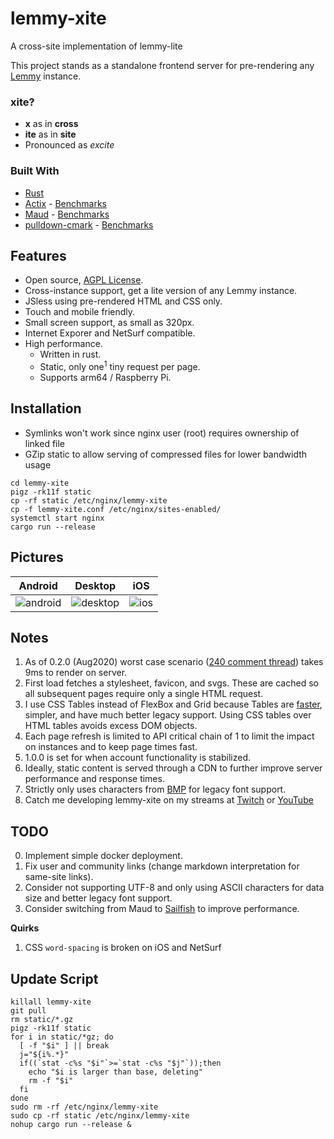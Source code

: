 # lemmy-xite
A cross-site implementation of lemmy-lite

This project stands as a standalone frontend server for pre-rendering any [Lemmy](https://github.com/LemmyNet/lemmy) instance.

### xite?
- **x** as in **cross**
- **ite** as in **site**
- Pronounced as *excite*

### Built With

- [Rust](https://www.rust-lang.org)
- [Actix](https://actix.rs) - [Benchmarks](https://www.techempower.com/benchmarks/#test=composite)
- [Maud](https://maud.lambda.xyz) - [Benchmarks](https://ironoxidizer.github.io/ironoxidizer/blog/20200623-fastest-template-engine)
- [pulldown-cmark](https://github.com/raphlinus/pulldown-cmark) - [Benchmarks](https://github.com/1Password/markdown-benchmarks)

## Features

- Open source, [AGPL License](/LICENSE).
- Cross-instance support, get a lite version of any Lemmy instance.
- JSless using pre-rendered HTML and CSS only.
- Touch and mobile friendly.
- Small screen support, as small as 320px.
- Internet Exporer and NetSurf compatible.
- High performance.
  - Written in rust.
  - Static, only one<sup>1</sup> tiny request per page.
  - Supports arm64 / Raspberry Pi.
  
## Installation

- Symlinks won't work since nginx user (root) requires ownership of linked file
- GZip static to allow serving of compressed files for lower bandwidth usage
```
cd lemmy-xite
pigz -rk11f static
cp -rf static /etc/nginx/lemmy-xite
cp -f lemmy-xite.conf /etc/nginx/sites-enabled/
systemctl start nginx
cargo run --release
```

## Pictures

Android|Desktop|iOS
---|---|---
![android](https://user-images.githubusercontent.com/60191958/96905327-4dd5a980-1466-11eb-973c-476ae3af27e5.png)|![desktop](https://user-images.githubusercontent.com/60191958/96905850-fedc4400-1466-11eb-8902-f8aea874b670.png)|![ios](https://user-images.githubusercontent.com/60191958/96905906-11ef1400-1467-11eb-8f56-f4f8b336a3c5.png)

## Notes

1. As of 0.2.0 (Aug2020) worst case scenario ([240 comment thread](https://lemmyxite.crabdance.com/dev.lemmy.ml/post/30493)) takes 9ms to render on server.
2. First load fetches a stylesheet, favicon, and svgs. These are cached so all subsequent pages require only a single HTML request.
3. I use CSS Tables instead of FlexBox and Grid because Tables are [faster](https://benfrain.com/css-performance-test-flexbox-v-css-table-fight), simpler, and have much better legacy support. Using CSS tables over HTML tables avoids excess DOM objects.
4. Each page refresh is limited to API critical chain of 1 to limit the impact on instances and to keep page times fast.
5. 1.0.0 is set for when account functionality is stabilized.
6. Ideally, static content is served through a CDN to further improve server performance and response times.
7. Strictly only uses characters from [BMP](https://en.wikipedia.org/wiki/Plane_%28Unicode%29#Basic_Multilingual_Plane) for legacy font support.
8. Catch me developing lemmy-xite on my streams at [Twitch](https://www.twitch.tv/ironoxidizer) or [YouTube](https://www.youtube.com/channel/UCXeNgKTWtqOuIMXnhBHAskw)

## TODO

0. Implement simple docker deployment.
1. Fix user and community links (change markdown interpretation for same-site links).
2. Consider not supporting UTF-8 and only using ASCII characters for data size and better legacy font support.
3. Consider switching from Maud to [Sailfish](https://github.com/Kogia-sima/sailfish/tree/master/benches) to improve performance.

**Quirks**

1. CSS `word-spacing` is broken on iOS and NetSurf

## Update Script

```
killall lemmy-xite
git pull
rm static/*.gz
pigz -rk11f static
for i in static/*gz; do
  [ -f "$i" ] || break
  j="${i%.*}"
  if((`stat -c%s "$i"`>=`stat -c%s "$j"`));then
    echo "$i is larger than base, deleting"
    rm -f "$i"
  fi
done
sudo rm -rf /etc/nginx/lemmy-xite
sudo cp -rf static /etc/nginx/lemmy-xite
nohup cargo run --release &
```
